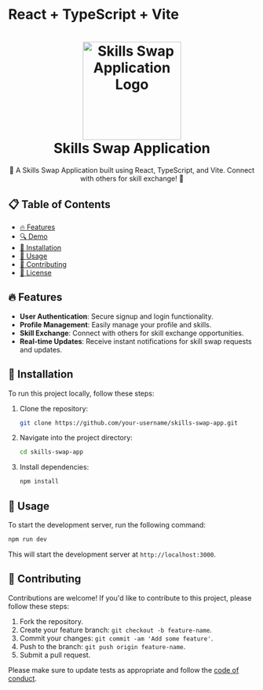 # React + TypeScript + Vite


<h1 align="center">
  <img src="https://i.ibb.co/M5JbnXZ/applogo.png" alt="Skills Swap Application Logo" width="200"><br>
  Skills Swap Application
</h1>

<p align="center">🚀 A Skills Swap Application built using React, TypeScript, and Vite. Connect with others for skill exchange! 🤝</p>

## 📋 Table of Contents

- [🔥 Features](#-features)
- [🔍 Demo](#-demo)
- [🚀 Installation](#-installation)
- [📖 Usage](#-usage)
- [🤝 Contributing](#-contributing)
- [📝 License](#-license)

## 🔥 Features

- **User Authentication**: Secure signup and login functionality.
- **Profile Management**: Easily manage your profile and skills.
- **Skill Exchange**: Connect with others for skill exchange opportunities.
- **Real-time Updates**: Receive instant notifications for skill swap requests and updates.


## 🚀 Installation

To run this project locally, follow these steps:

1. Clone the repository:

   ```bash
   git clone https://github.com/your-username/skills-swap-app.git
   ```

2. Navigate into the project directory:

   ```bash
   cd skills-swap-app
   ```

3. Install dependencies:

   ```bash
   npm install
   ```

## 📖 Usage

To start the development server, run the following command:

```bash
npm run dev
```

This will start the development server at `http://localhost:3000`.

## 🤝 Contributing

Contributions are welcome! If you'd like to contribute to this project, please follow these steps:

1. Fork the repository.
2. Create your feature branch: `git checkout -b feature-name`.
3. Commit your changes: `git commit -am 'Add some feature'`.
4. Push to the branch: `git push origin feature-name`.
5. Submit a pull request.

Please make sure to update tests as appropriate and follow the [code of conduct](CODE_OF_CONDUCT.md).

